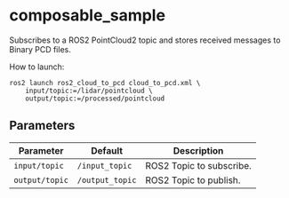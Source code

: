 # composable_sample

Subscribes to a ROS2 PointCloud2 topic and stores received messages to Binary PCD files.

How to launch:
```
ros2 launch ros2_cloud_to_pcd cloud_to_pcd.xml \
    input/topic:=/lidar/pointcloud \
    output/topic:=/processed/pointcloud
```

## Parameters
| Parameter       | Default         | Description              |
|-----------------|-----------------|--------------------------|
| `input/topic`   | `/input_topic`  | ROS2 Topic to subscribe. |
| `output/topic`  | `/output_topic` | ROS2 Topic to publish.   |

